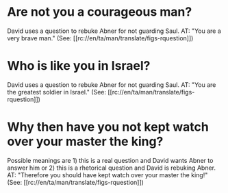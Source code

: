 # Are not you a courageous man?

David uses a question to rebuke Abner for not guarding Saul. AT: "You are a very brave man." (See: [[rc://en/ta/man/translate/figs-rquestion]])

# Who is like you in Israel?

David uses a question to rebuke Abner for not guarding Saul. AT: "You are the greatest soldier in Israel." (See: [[rc://en/ta/man/translate/figs-rquestion]])

# Why then have you not kept watch over your master the king?

Possible meanings are 1) this is a real question and David wants Abner to answer him or 2) this is a rhetorical question and David is rebuking Abner. AT: "Therefore you should have kept watch over your master the king!" (See: [[rc://en/ta/man/translate/figs-rquestion]])

